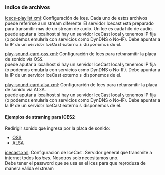 ### Indice de archivos

[icecs-playlist.xml](ices-playlist.xml): Configuración de Ices. Cada uno de estos archivos puede referirse a un stream diferente. El servidor Icecast está preparado para transmitir mas de un stream de audio. Un Ice es cada hilo de audio.  
_<hostname>_ puede aputar a localhost si hay un servidor IceCast local y tenemos IP fija (o podemos emularla con servicios como DynDNS o No-IP). Debe apuntar a la IP de un servidor IceCast externo si disponemos de el. 

[play-sound-card-oss.xml](play-sound-card-oss.xml): Configuración de Ices para retransmitir la placa de sonido vía OSS.  
_<hostname>_ puede aputar a localhost si hay un servidor IceCast local y tenemos IP fija (o podemos emularla con servicios como DynDNS o No-IP). Debe apuntar a la IP de un servidor IceCast externo si disponemos de el.  

[play-sound-card-alsa.xml](play-sound-card-alsa.xml): Configuración de Ices para retransmitir la placa de sonido vía ALSA.  
_<hostname>_ puede aputar a localhost si hay un servidor IceCast local y tenemos IP fija (o podemos emularla con servicios como DynDNS o No-IP). Debe apuntar a la IP de un servidor IceCast externo si disponemos de el.
  
#### Ejemplos de straming para ICES2
Redirigir sonido que ingresa por la placa de sonido:  
 - [OSS](https://github.com/xiph/Icecast-IceS/blob/master/conf/ices-oss.xml)
 - [ALSA](https://github.com/xiph/Icecast-IceS/blob/master/conf/ices-alsa.xml)

[icecast.xml](icecast.xml): Configuración de IceCast. Servidor general que transmite a internet todos los _ices_. Nosotros solo necesitamos uno.  
Debe tener el password que se usa en el ices para que reproduza de manera válida el stream


